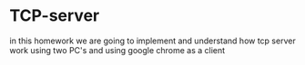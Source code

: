 # TCP-server
in this homework we are going to implement and understand how tcp server work using two PC's and using google chrome as a client 

